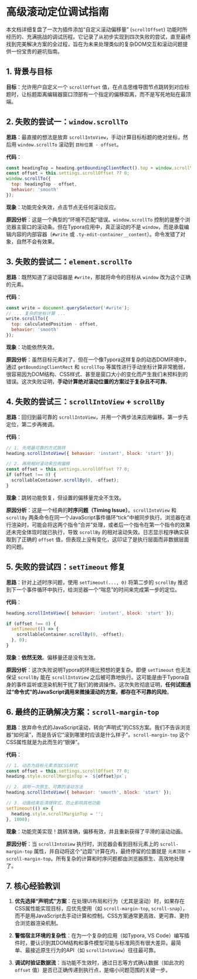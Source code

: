 # 高级滚动定位调试指南

本文档详细复盘了一次为插件添加“自定义滚动偏移量” (`scrollOffset`) 功能时所经历的、充满挑战的调试历程。它记录了从初步实现到四次失败的尝试，直至最终找到完美解决方案的全过程，旨在为未来处理类似的复杂DOM交互和滚动问题提供一份宝贵的避坑指南。

## 1. 背景与目标

**目标**：允许用户自定义一个 `scrollOffset` 值，在点击思维导图节点跳转到对应标题时，让标题距离编辑器窗口顶部有一个指定的偏移距离，而不是写死地贴在最顶端。

## 2. 失败的尝试一：`window.scrollTo`

**思路**：最直接的想法是放弃 `scrollIntoView`，手动计算目标标题的绝对坐标，然后用 `window.scrollTo` 滚动到 `目标位置 - offset`。

**代码**：
```javascript
const headingTop = heading.getBoundingClientRect().top + window.scrollY;
const offset = this.settings.scrollOffset ?? 0;
window.scrollTo({
  top: headingTop - offset,
  behavior: 'smooth'
});
```

**现象**：功能完全失效，点击节点无任何滚动反应。

**原因分析**：这是一个典型的“环境不匹配”错误。`window.scrollTo` 控制的是整个浏览器主窗口的滚动条。但在Typora应用中，真正滚动的不是 `window`，而是承载编辑内容的内部容器（`#write` 或 `.ty-edit-container__content`）。命令发错了对象，自然不会有效果。

## 3. 失败的尝试二：`element.scrollTo`

**思路**：既然知道了滚动容器是 `#write`，那就将命令的目标从 `window` 改为这个正确的元素。

**代码**：
```javascript
const write = document.querySelector('#write');
// ... 复杂的坐标计算 ...
write.scrollTo({
  top: calculatedPosition - offset,
  behavior: 'smooth'
});
```

**现象**：功能依然失效。

**原因分析**：虽然目标元素对了，但在一个像Typora这样复杂的动态DOM环境中，通过 `getBoundingClientRect` 和 `scrollTop` 等属性进行手动坐标计算非常脆弱，很容易因为DOM结构、CSS样式、甚至是窗口大小的变化而产生我们未预料到的错误。这次失败证明，**手动计算绝对滚动位置的方案过于复杂且不可靠**。

## 4. 失败的尝试三：`scrollIntoView` + `scrollBy`

**思路**：回归到最可靠的 `scrollIntoView`，并用一个两步法来应用偏移。第一步先定位，第二步再微调。

**代码**：
```javascript
// 1. 先用最可靠的方式跳转
heading.scrollIntoView({ behavior: 'instant', block: 'start' });

// 2. 再用相对滚动来应用偏移
const offset = this.settings.scrollOffset ?? 0;
if (offset !== 0) {
  scrollableContainer.scrollBy(0, -offset);
}
```

**现象**：跳转功能恢复，但设置的偏移量完全不生效。

**原因分析**：这是一个经典的**时序问题（Timing Issue）**。`scrollIntoView` 和 `scrollBy` 两条命令在同一个JavaScript事件循环“tick”中被同步执行。浏览器在进行渲染时，可能会将这两个指令“合并”处理，或者后一个指令在第一个指令的效果还未完全体现时就已执行，导致 `scrollBy` 的相对滚动失效。日志显示程序确实获取到了正确的 `offset` 值，但表现上没有变化，这印证了是执行层面而非数据层面的问题。

## 5. 失败的尝试四：`setTimeout` 修复

**思路**：针对上述时序问题，使用 `setTimeout(..., 0)` 将第二步的 `scrollBy` 推迟到下一个事件循环中执行，给浏览器一个“喘息”的时间来完成第一步的定位。

**代码**：
```javascript
heading.scrollIntoView({ behavior: 'instant', block: 'start' });

if (offset !== 0) {
  setTimeout(() => {
    scrollableContainer.scrollBy(0, -offset);
  }, 0);
}
```

**现象**：**依然无效**。偏移量还是没有生效。

**原因分析**：这次失败说明Typora的环境比预想的更复杂。即便 `setTimeout` 也无法保证 `scrollBy` 能在 `scrollIntoView` 之后被可靠地执行。这可能是由于Typora自身的事件监听或渲染机制干扰了我们的微调操作。这次失败彻底证明，**任何试图通过“命令式”的JavaScript调用来微操滚动的方案，都存在不可靠的风险**。

## 6. 最终的正确解决方案：`scroll-margin-top`

**思路**：放弃命令式的JavaScript滚动，转向“声明式”的CSS方案。我们不告诉浏览器“如何滚”，而是告诉它“滚到哪里时应该是什么样子”。`scroll-margin-top` 这个CSS属性就是为此而生的“银弹”。

**代码**：
```javascript
// 1. 动态为目标元素添加CSS样式
const offset = this.settings.scrollOffset ?? 0;
heading.style.scrollMarginTop = `${offset}px`;

// 2. 调用一次原生、可靠的滚动方法
heading.scrollIntoView({ behavior: 'smooth', block: 'start' });

// 3. 动画结束后清理样式，防止影响其他功能
setTimeout(() => {
  heading.style.scrollMarginTop = '';
}, 1000);
```

**现象**：功能完美实现！跳转准确，偏移有效，并且重新获得了平滑的滚动动画。

**原因分析**：当 `scrollIntoView` 执行时，浏览器会看到目标元素上的 `scroll-margin-top` 属性，并自动将这个“边距”计算在内，最终停留的位置就是 `元素顶部 + scroll-margin-top`。所有复杂的计算和时序问题都由浏览器原生、高效地处理了。

## 7. 核心经验教训

1.  **优先选择“声明式”方案**：在处理UI布局和行为（尤其是滚动）时，如果存在CSS属性能实现目标，应优先使用（如 `scroll-margin-top`, `scroll-snap`），而不是用JavaScript去手动计算和控制。CSS方案通常更高效、更可靠、更符合浏览器渲染机制。

2.  **警惕宿主环境的复杂性**：在为一个复杂的应用（如Typora, VS Code）编写插件时，要认识到其DOM结构和事件模型可能与标准网页有很大差异。最简单、最接近原生行为的API（如 `scrollIntoView`）往往最可靠。

3.  **调试时验证数据流**：当功能不生效时，通过日志等方式确认数据（如此次的 `offset` 值）是否已正确传递到执行点，是缩小问题范围的关键一步。
